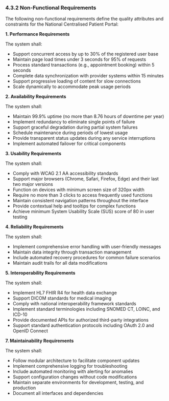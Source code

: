 
### 4.3.2 Non-Functional Requirements

The following non-functional requirements define the quality attributes and constraints for the National Centralised Patient Portal:

**1\. Performance Requirements**

The system shall:

- Support concurrent access by up to 30% of the registered user base
- Maintain page load times under 3 seconds for 95% of requests
- Process standard transactions (e.g., appointment booking) within 5 seconds
- Complete data synchronization with provider systems within 15 minutes
- Support progressive loading of content for slow connections
- Scale dynamically to accommodate peak usage periods

**2\. Availability Requirements**

The system shall:

- Maintain 99.9% uptime (no more than 8.76 hours of downtime per year)
- Implement redundancy to eliminate single points of failure
- Support graceful degradation during partial system failures
- Schedule maintenance during periods of lowest usage
- Provide transparent status updates during any service interruptions
- Implement automated failover for critical components

**3\. Usability Requirements**

The system shall:

- Comply with WCAG 2.1 AA accessibility standards
- Support major browsers (Chrome, Safari, Firefox, Edge) and their last two major versions
- Function on devices with minimum screen size of 320px width
- Require no more than 3 clicks to access frequently used functions
- Maintain consistent navigation patterns throughout the interface
- Provide contextual help and tooltips for complex functions
- Achieve minimum System Usability Scale (SUS) score of 80 in user testing

**4\. Reliability Requirements**

The system shall:

- Implement comprehensive error handling with user-friendly messages
- Maintain data integrity through transaction management
- Include automated recovery procedures for common failure scenarios
- Maintain audit trails for all data modifications

**5\. Interoperability Requirements**

The system shall:

- Implement HL7 FHIR R4 for health data exchange
- Support DICOM standards for medical imaging
- Comply with national interoperability framework standards
- Implement standard terminologies including SNOMED CT, LOINC, and ICD-10
- Provide documented APIs for authorized third-party integrations
- Support standard authentication protocols including OAuth 2.0 and OpenID Connect

**7\. Maintainability Requirements**

The system shall:

- Follow modular architecture to facilitate component updates
- Implement comprehensive logging for troubleshooting
- Include automated monitoring with alerting for anomalies
- Support configuration changes without code modifications
- Maintain separate environments for development, testing, and production
- Document all interfaces and dependencies
